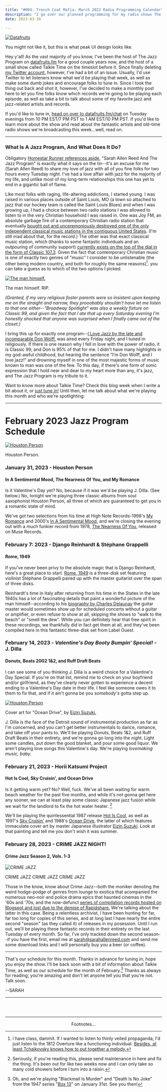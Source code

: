 ```yaml
---
title: "#004: Trench Coat Mafia: March 2023 Radio Programming Calendar"
description: "I go over our planned programming for my radio shows The Jazz Program and Talkie Time for the month of March, and talk a bit about the magic of radio plays and my love affair with mystery and noir."  
date: 2023-03-30

---
```


<div class="floatright caption"">
  <p><a href= "https://datafruits.fm/chat"><img src="/blog/0002/05.png" alt="Datafruits"></a></p>
  <p> You might not like it, but this is what peak UI design looks like. </p>
</div>

Hey y'all! As the vast majority of you know, I've been the host of The Jazz Program on [datafruits.fm](https://datafruits.fm) for a good couple years now, and the host of a small show called Talkie Time on the timeslot before it. Since finally deleting [my Twitter account](https://i.kym-cdn.com/photos/images/newsfeed/002/245/165/433.gif), however, I've had a bit of an issue. Usually, I'd use Twitter to let listeners know what we'd be playing that week, as well as make some dumb jokes and encourage folks to tune in. Since I took the thing out back and shot it, however, I've decided to make a monthly post here to let you fine folks know which records we're going to be playing each episode, as well as take a bit to talk about some of my favorite jazz and jazz-related artists and records.

If you'd like to tune in, [head on over to datafruits.fm/chat](https://datafruits.fm/chat) on Tuesday evenings from 10 PM EST/7 PM PST to 1 AM EST/10 PM PST. If you'd like to learn more about the show and read about the fantastic artists and old-time radio shows we're broadcasting this week...well, read on.

___

### What Is A Jazz Program, And What Does It Do?

Obligatory [Homestar Runner references aside](https://youtu.be/rG6ZgXSMDX4?t=79), "Sarah Allen Reed And The Jazz Program" is exactly what it says on the tin--it's an excuse for me (Sarah Allen Reed) to share my love of jazz with all of you fine folks for two hours every Tuesday night. I've had a love affair with jazz for the majority of my life, and unlike most of my long-term relationships this one has yet to end in a gigantic ball of flame. 


Like most folks with raging, life-altering addictions, I started young. I was raised in various places outside of Saint Louis, MO (a town so attached to jazz that our hockey team is called the Saint Louis Blues) and when I was growing up, I had a choice between two radio stations I was allowed to listen to in the very Christian household I was raised in. One was Joy FM, an absolute garbage fire of a contemporary Christian radio station that eventually [bought out and unceremoniously destroyed one of the only independent classical music stations in the contiguous United States](https://www.timesnewspapers.com/webster-kirkwoodtimes/features/joy-fm-ready-to-make-transition-to-kfuo-fm-classic-99-airwaves/article_c9776bb8-516d-506e-9d0f-9adc3357b32f.html). (I'm still mad about that, for the record.) The other was that exact classical music station, which (thanks to some fantastic individuals and an outpouring of community support) [currently exists on the top of the dial in the form of Classic 107.3](https://classic1073.org/). Given the fact that contemporary Christian music is one of exactly two genres of "music" I consider to be unlistenable (the other being modern country, and both for roughly the same reasons)[^1]. you can take a guess as to which of the two options I picked.

<div class="floatleft caption"">
  <p><a href= "https://news.stlpublicradio.org/arts/2015-11-22/obituary-don-wolff-prominent-defense-attorney-known-for-sharing-his-love-of-jazz"><img src="/blog/0002/01.png" alt="The man himself."></a></p>
  <p> The man himself. RIP. </p>
</div>

_(Granted, if my very religious foster parents were so insistent upon keeping me on the straight and narrow, they prooobably shouldn't have let me listen to that one either--"Broadway Spotlight" was also a weekly fixture on Classic 99, and given the fact that I ate that up every Saturday evening I'm honestly shocked that anyone was surprised when I finally came out of the closet.)_

I bring this up for exactly one program--[I Love Jazz by the late and incomparable Don Wolff.](https://news.stlpublicradio.org/arts/2012-10-02/im-don-wolff-and-i-love-jazz) was aired every Friday night, and I tuned in religiously. If there is one reason why I fell in love with the power of radio, it is Classic 99, and Don is 95% of that for me. I didn't have many highlights in my god-awful childhood, but hearing the sentence “I’m Don Wolff, and I love jazz!” and drowning myself in one of the most majestic forms of music known to man was one of the few. To this day, if there's one form of sonic expression that I hold near and dear to my heart more than any, it's jazz, and The Jazz Program is my tribute to it.

Want to know more about Talkie Time? Check this blog week when I write a bit about it, or [just tune in!](https://datafruits.fm/shows/the-jazz-program-with-sarah-allen-reed-780922f3-7de0-445e-83bb-6a5188316668) Until then, let me talk about what we're playing this month and who we're spotlighting:

___

# February 2023 Jazz Program Schedule

<div class="floatright caption"">
  <p><a href= "https://www.discogs.com/artist/257623-Houston-Person"><img src="/blog/0002/02.png" alt="Houston Person"></a></p>
  <p> Houston Person. </p>
</div>

### January 31, 2023 - Houston Person

#### In A Sentimental Mood, The Nearness Of You, and My Romance

Is it Valentine's Day yet? No, because if it was we'd be playing J. Dilla. (See below.) No, tonight we're playing three classic albums from soul saxophonist Houston Person, all three of which are guaranteed to get you in a romantic state of mind. 

We've got two selections from his time at High Note Records-1998's [My Romance](https://www.discogs.com/master/721084-Houston-Person-My-Romance) and 2000's [In A Sentimental Mood](https://www.discogs.com/release/5607748-Houston-Person-In-A-Sentimental-Mood), and we're closing the evening out with a much funkier record from 1978, [The Nearness Of You](https://www.discogs.com/master/805191-Houston-Person-The-Nearness-Of-You), released on Muse Records.


### February 7: 2023 - Django Reinhardt & Stéphane Grappelli
#### Rome, 1949 

If you've never been privy to the absolute magic that is Django Reinhardt, here's a great place to start. [Rome, 1949](https://www.discogs.com/release/14329170-Django-Reinhardt-St%C3%A9phane-Grappelli-Rome-1949) is a three-disk set featuring violinist Stéphane Grappelli paired up with the master guitarist over the span of three disks. 

Reinhardt's time in Italy after returning from his time in the States in the late 1940s has a lot of fascinating details that paint a wonderful picture of the man himself--according to his [biography by Charles Delaunay](https://www.abebooks.com/book-search/title/django-reinhardt/author/delaunay-charles/) the guitar master would sometimes show up for scheduled concerts without a guitar or amplifier, or even refuse to show at all, skipping the shows to "walk to the beach" or "smell the dew". While you can definitely hear that free spirit in these recordings, we thankfully did in fact get them at all, and they've been compiled here in this fantastic three-disk set from Label Ouest.


### February 14, 2023 - _Valentine's Day Booty Bumpin' Special!_ - J. Dilla
#### Donuts, Beats 2002 1&2, and Ruff Draft Beats

I can see some of you thinking J. Dilla is a weird choice for a Valentine's Day Special. If you're on that list, remind me to check on your boyfriend and/or girlfriend, as they've clearly never gotten to experience a decent ending to a Valentine's Day date in their life. I feel like someone owes it to them to fix that, and if it ain't gonna be you _somebody's_ gotta step up.

<div class="floatleft caption"">
  <p><a href="https://www.discogs.com/release/8534979-Katsumi-Horii-Project-Ocean-Drive"><img src="/blog/0002/03.png" alt="Houston Person"></a></p>
  <p> Cover art for "Ocean Drive", by <a href="https://gallery.eizin.co.jp/">Eizin Suzuki.</a></p>
</div>

J. Dilla is _the_ face of the Detroit sound of instrumental production as far as I'm concerned, and you can't get better instrumentals to dance, romance, and take off your pants to. We'll be playing Donuts, Beats 1&2, and Ruff Draft Beats in their entirety, and we're gonna go long into the night. Light some candles, put down the good blanket, and pour some good liquor. We aren't playing love songs this Valentine's day. We're playing *lovemaking music, baby.*

### February 21, 2023 - Horii Katsumi Project
#### Hot Is Cool, Sky Cruisin', and Ocean Drive

Is it getting warm yet? No? Well, fuck. We've all been waiting for warm beach weather for the past five months, and while it's not gonna get here any sooner, we can at least play some classic Japanese jazz fusion while we wait for the landlord to fix the hot water heater. [^2]

We'll be playing the quintessential 1987 release [Hot Is Cool](https://www.discogs.com/master/1393045-Katsumi-Horii-Project-%E5%A0%80%E4%BA%95%E5%8B%9D%E7%BE%8EProject-Hot-Is-Cool), as well as 1997's [Sky Cruisin'](https://www.discogs.com/master/2109667-Horii-Katsumi-Project-Sky-Cruisin) and 1988's [Ocean Drive](https://www.discogs.com/master/1266264-Katsumi-Horii-Project-Ocean-Drive), the latter of which features immaculate cover art by master Japanese illustrator [Eizin Suzuki](https://gallery.eizin.co.jp/). Look at that painting and tell me you don't wish it was summer.

### February 28, 2023 - CRIME JAZZ NIGHT!
#### Crime Jazz Season 2, Vols. 1-3

<div class="floatright caption"">
  <p><img src="/blog/0002/04.png" alt="CRIME JAZZ"></a></p>
  <p> CRIME JAZZ CRIME JAZZ CRIME JAZZ</a></p>
</div>

Those in the know, know about Crime Jazz--both the moniker denoting the weird hodge-podge of genres from lounge to exotica that acompanied the numerous neo-noir and police drama epics that haunted cinemas in the '60s and '70s, and the now-defunct [series of compilation records hosted on Blogspot and lost due to the demise of Rapidshare.](https://thecrimelounge2.blogspot.com/) We're talking about the latter in this case. Being a relentless archivist, I have been hunting for far, far too long for copies of this series, and at long last I have nearly the entire second "season" (as they called it) of releases in my posession. Until I run out, we'll be playing these fantastic records in their entirety on the last Tuesday of every month. So far, I've only tracked down the second season--if you have the first, email me at [sarah@sarahallenreed.com](mailto:sarah@sarahallenreed.com) and send me some download links and I will personally buy you a beer (or coffee).

---

That's our schedule for this month. Thanks in advance for tuning in; hope you enjoy the show. I'll be back soon with a bit of information about Talkie Time, as well as our schedule for the month of February.[^3] Thanks as always for reading; you're amazing and don't let anyone tell you that you're not. Talk soon.

--SARAH 

---

<br/> <br/>

---
<p style="text-align: center;">Footnotes...</p>


[^1]: I have class, dammit. If I wanted to listen to thinly veiled propaganda, I'd just listen to the 1812 Overture like a functioning individual. [Besides, at least Tchaikovsky knows how to put together a melody.](https://www.youtube.com/watch?v=4C-YSq5flow)

[^2]: Seriously, if you're reading this, please send maintenance in here and fix the thing. It's been out for like two weeks now and I can only take so many cold showers before I turn into a raisin.

[^3]: Oh, and we're playing "Blackmail Is Murder" and "Death Is No Joke" from the 1947 series "[Box 13](https://archive.org/details/OTRR_Box_13_Singles)" on January 31st. See you then!